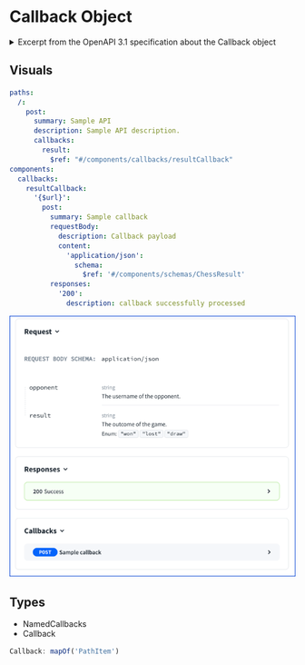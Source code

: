 # Callback Object

<details>
<summary>
Excerpt from the OpenAPI 3.1 specification about the Callback object
</summary>

## Callback Object

A map of possible out-of band callbacks related to the parent operation.
Each value in the map is a [Path Item Object](./path-item.md) that describes a set of requests that may be initiated by the API provider and the expected responses.
The key value used to identify the path item object is an expression, evaluated at runtime, that identifies a URL to use for the callback operation.

To describe incoming requests from the API provider independent from another API call, use the [`webhooks`](./webhooks.md) field.

### Patterned Fields

Field Pattern | Type | Description
---|:---:|---
{expression} | [Path Item Object](./path-item.md) \| [Reference Object](./reference.md) | A Path Item Object, or a reference to one, used to define a callback request and expected responses.  A complete example is available.

This object MAY be extended with [Specification Extensions](./specification-extensions.md).

### Key Expression

The key that identifies the [Path Item Object](./path-item.md) is a runtime expression that can be evaluated in the context of a runtime HTTP request/response to identify the URL to be used for the callback request.
A simple example might be `$request.body#/url`.
However, using a runtime expression the complete HTTP message can be accessed.
This includes accessing any part of a body that a JSON Pointer [RFC6901](https://tools.ietf.org/html/rfc6901) can reference.

For example, given the following HTTP request:

```http
POST /subscribe/myevent?queryUrl=https://clientdomain.com/stillrunning HTTP/1.1
Host: example.org
Content-Type: application/json
Content-Length: 187

{
  "failedUrl" : "https://clientdomain.com/failed",
  "successUrls" : [
    "https://clientdomain.com/fast",
    "https://clientdomain.com/medium",
    "https://clientdomain.com/slow"
  ]
}

201 Created
Location: https://example.org/subscription/1
```

The following examples show how the various expressions evaluate, assuming the callback operation has a path parameter named `eventType` and a query parameter named `queryUrl`.

Expression | Value
---|:---
$url | https://example.org/subscribe/myevent?queryUrl=https://clientdomain.com/stillrunning
$method | POST
$request.path.eventType | myevent
$request.query.queryUrl | https://clientdomain.com/stillrunning
$request.header.content-Type | application/json
$request.body#/failedUrl | https://clientdomain.com/failed
$request.body#/successUrls/2 | https://clientdomain.com/medium
$response.header.Location | https://example.org/subscription/1


### Callback Object Examples

The following example uses the user provided `queryUrl` query string parameter to define the callback URL.  This is an example of how to use a callback object to describe a WebHook callback that goes with the subscription operation to enable registering for the WebHook.

```yaml
myCallback:
  '{$request.query.queryUrl}':
    post:
      requestBody:
        description: Callback payload
        content:
          'application/json':
            schema:
              $ref: '#/components/schemas/SomePayload'
      responses:
        '200':
          description: callback successfully processed
```

The following example shows a callback where the server is hard-coded, but the query string parameters are populated from the `id` and `email` property in the request body.

```yaml
transactionCallback:
  'http://notificationServer.com?transactionId={$request.body#/id}&email={$request.body#/email}':
    post:
      requestBody:
        description: Callback payload
        content:
          'application/json':
            schema:
              $ref: '#/components/schemas/SomePayload'
      responses:
        '200':
          description: callback successfully processed
```

</details>

## Visuals

```yaml
paths:
  /:
    post:
      summary: Sample API
      description: Sample API description.
      callbacks:
        result:
          $ref: "#/components/callbacks/resultCallback"
components:
  callbacks:
    resultCallback:
      '{$url}':
        post:
          summary: Sample callback
          requestBody:
            description: Callback payload
            content:
              'application/json':
                schema:
                  $ref: '#/components/schemas/ChessResult'
          responses:
            '200':
              description: callback successfully processed
```

![callbacks visual](./images/callbacks.png)

## Types

- NamedCallbacks
- Callback

```ts
Callback: mapOf('PathItem')
```
